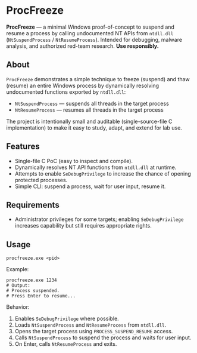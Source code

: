 # ProcFreeze

**ProcFreeze** — a minimal Windows proof-of-concept to suspend and resume a process by calling undocumented NT APIs from `ntdll.dll` (`NtSuspendProcess` / `NtResumeProcess`). Intended for debugging, malware analysis, and authorized red-team research. **Use responsibly.**

## About

`ProcFreeze` demonstrates a simple technique to freeze (suspend) and thaw (resume) an entire Windows process by dynamically resolving undocumented functions exported by `ntdll.dll`:

* `NtSuspendProcess` — suspends all threads in the target process
* `NtResumeProcess`  — resumes all threads in the target process

The project is intentionally small and auditable (single-source-file C implementation) to make it easy to study, adapt, and extend for lab use.

## Features

* Single-file C PoC (easy to inspect and compile).
* Dynamically resolves NT API functions from `ntdll.dll` at runtime.
* Attempts to enable `SeDebugPrivilege` to increase the chance of opening protected processes.
* Simple CLI: suspend a process, wait for user input, resume it.

## Requirements
* Administrator privileges for some targets; enabling `SeDebugPrivilege` increases capability but still requires appropriate rights.

## Usage

```
procfreeze.exe <pid>
```

Example:

```
procfreeze.exe 1234
# Output:
# Process suspended.
# Press Enter to resume...
```

Behavior:

1. Enables `SeDebugPrivilege` where possible.
2. Loads `NtSuspendProcess` and `NtResumeProcess` from `ntdll.dll`.
3. Opens the target process using `PROCESS_SUSPEND_RESUME` access.
4. Calls `NtSuspendProcess` to suspend the process and waits for user input.
5. On Enter, calls `NtResumeProcess` and exits.
